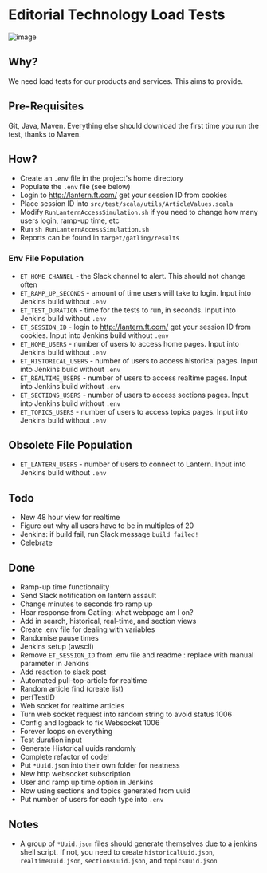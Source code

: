 # Editorial Technology Load Tests

![image](http://gatling.io/images/gatling-logo.png)

## Why?
We need load tests for our products and services. This aims to provide.

## Pre-Requisites
Git, Java, Maven. Everything else should download the first time you run the test, thanks to Maven.

## How?
- Create an `.env` file in the project's home directory
- Populate the `.env` file (see below)
- Login to http://lantern.ft.com/ get your session ID from cookies
- Place session ID into `src/test/scala/utils/ArticleValues.scala`
- Modify `RunLanternAccessSimulation.sh` if you need to change how many users login, ramp-up time, etc 
- Run `sh RunLanternAccessSimulation.sh`
- Reports can be found in `target/gatling/results`

### Env File Population
- `ET_HOME_CHANNEL` - the Slack channel to alert. This should not change often
- `ET_RAMP_UP_SECONDS` - amount of time users will take to login. Input into Jenkins build without `.env`
- `ET_TEST_DURATION` - time for the tests to run, in seconds. Input into Jenkins build without `.env` 
- `ET_SESSION_ID` - login to http://lantern.ft.com/ get your session ID from cookies. Input into Jenkins build without `.env`
- `ET_HOME_USERS` - number of users to access home pages. Input into Jenkins build without `.env`
- `ET_HISTORICAL_USERS` - number of users to access historical pages. Input into Jenkins build without `.env` 
- `ET_REALTIME_USERS` - number of users to access realtime pages. Input into Jenkins build without `.env`
- `ET_SECTIONS_USERS` - number of users to access sections pages. Input into Jenkins build without `.env`
- `ET_TOPICS_USERS` - number of users to access topics pages. Input into Jenkins build without `.env`

## Obsolete File Population
- `ET_LANTERN_USERS` - number of users to connect to Lantern. Input into Jenkins build without `.env` 

## Todo
- New 48 hour view for realtime
- Figure out why all users have to be in multiples of 20
- Jenkins: if build fail, run Slack message `build failed!`
- Celebrate

## Done
- Ramp-up time functionality
- Send Slack notification on lantern assault
- Change minutes to seconds fro ramp up
- Hear response from Gatling: what webpage am I on?
- Add in search, historical, real-time, and section views
- Create .env file for dealing with variables
- Randomise pause times
- Jenkins setup (awscli)
- Remove `ET_SESSION_ID` from .env file and readme : replace with manual parameter in Jenkins
- Add reaction to slack post
- Automated pull-top-article for realtime
- Random article find (create list)
- perfTestID
- Web socket for realtime articles
- Turn web socket request into random string to avoid status 1006
- Config and logback to fix Websocket 1006
- Forever loops on everything
- Test duration input
- Generate Historical uuids randomly
- Complete refactor of code!
- Put `*Uuid.json` into their own folder for neatness
- New http websocket subscription
- User and ramp up time option in Jenkins
- Now using sections and topics generated from uuid
- Put number of users for each type into `.env`

## Notes
- A group of `*Uuid.json` files should generate themselves due to a jenkins shell script. If not, you need to create `historicalUuid.json`, `realtimeUuid.json`, `sectionsUuid.json`, and `topicsUuid.json`
